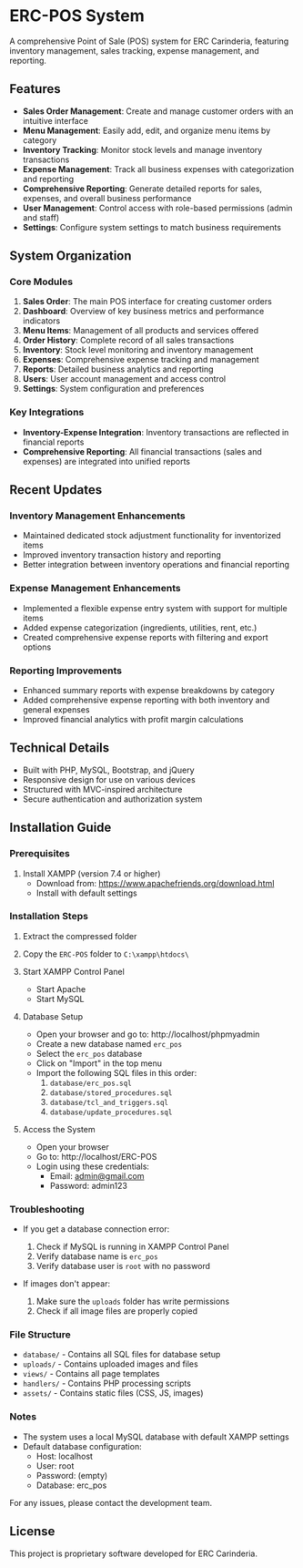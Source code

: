 # ERC-POS System

A comprehensive Point of Sale (POS) system for ERC Carinderia, featuring inventory management, sales tracking, expense management, and reporting.

## Features

- **Sales Order Management**: Create and manage customer orders with an intuitive interface
- **Menu Management**: Easily add, edit, and organize menu items by category
- **Inventory Tracking**: Monitor stock levels and manage inventory transactions
- **Expense Management**: Track all business expenses with categorization and reporting
- **Comprehensive Reporting**: Generate detailed reports for sales, expenses, and overall business performance
- **User Management**: Control access with role-based permissions (admin and staff)
- **Settings**: Configure system settings to match business requirements

## System Organization

### Core Modules

1. **Sales Order**: The main POS interface for creating customer orders
2. **Dashboard**: Overview of key business metrics and performance indicators
3. **Menu Items**: Management of all products and services offered
4. **Order History**: Complete record of all sales transactions
5. **Inventory**: Stock level monitoring and inventory management
6. **Expenses**: Comprehensive expense tracking and management
7. **Reports**: Detailed business analytics and reporting
8. **Users**: User account management and access control
9. **Settings**: System configuration and preferences

### Key Integrations

- **Inventory-Expense Integration**: Inventory transactions are reflected in financial reports
- **Comprehensive Reporting**: All financial transactions (sales and expenses) are integrated into unified reports

## Recent Updates

### Inventory Management Enhancements

- Maintained dedicated stock adjustment functionality for inventorized items
- Improved inventory transaction history and reporting
- Better integration between inventory operations and financial reporting

### Expense Management Enhancements

- Implemented a flexible expense entry system with support for multiple items
- Added expense categorization (ingredients, utilities, rent, etc.)
- Created comprehensive expense reports with filtering and export options

### Reporting Improvements

- Enhanced summary reports with expense breakdowns by category
- Added comprehensive expense reporting with both inventory and general expenses
- Improved financial analytics with profit margin calculations

## Technical Details

- Built with PHP, MySQL, Bootstrap, and jQuery
- Responsive design for use on various devices
- Structured with MVC-inspired architecture
- Secure authentication and authorization system

## Installation Guide

### Prerequisites

1. Install XAMPP (version 7.4 or higher)
   - Download from: https://www.apachefriends.org/download.html
   - Install with default settings

### Installation Steps

1. Extract the compressed folder
2. Copy the `ERC-POS` folder to `C:\xampp\htdocs\`
3. Start XAMPP Control Panel

   - Start Apache
   - Start MySQL

4. Database Setup

   - Open your browser and go to: http://localhost/phpmyadmin
   - Create a new database named `erc_pos`
   - Select the `erc_pos` database
   - Click on "Import" in the top menu
   - Import the following SQL files in this order:
     1. `database/erc_pos.sql`
     2. `database/stored_procedures.sql`
     3. `database/tcl_and_triggers.sql`
     4. `database/update_procedures.sql`

5. Access the System
   - Open your browser
   - Go to: http://localhost/ERC-POS
   - Login using these credentials:
     - Email: admin@gmail.com
     - Password: admin123

### Troubleshooting

- If you get a database connection error:

  1. Check if MySQL is running in XAMPP Control Panel
  2. Verify database name is `erc_pos`
  3. Verify database user is `root` with no password

- If images don't appear:
  1. Make sure the `uploads` folder has write permissions
  2. Check if all image files are properly copied

### File Structure

- `database/` - Contains all SQL files for database setup
- `uploads/` - Contains uploaded images and files
- `views/` - Contains all page templates
- `handlers/` - Contains PHP processing scripts
- `assets/` - Contains static files (CSS, JS, images)

### Notes

- The system uses a local MySQL database with default XAMPP settings
- Default database configuration:
  - Host: localhost
  - User: root
  - Password: (empty)
  - Database: erc_pos

For any issues, please contact the development team.

## License

This project is proprietary software developed for ERC Carinderia.
